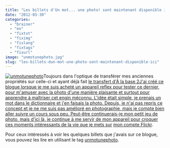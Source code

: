 ```yaml
---
title: "Les billets d'Un mot... une photo! sont maintenant disponible ici"
date: "2012-03-30"
categories: 
  - "brainer"
  - "en"
  - "fixtxt"
  - "fiximg"
  - "fixlang"
  - "fixtags"
  - "fixurl"
image: "unmotunephoto.jpg"
slug: "les-billets-dun-mot-une-photo-sont-maintenant-disponible-ici"
---
```


[![](images/unmotunephoto.jpg "unmotunephoto")](http://fred.dev/content/uploads/2012/03/unmotunephoto.jpg)Toujours dans l'optique de transférer mes anciennes propriétés sur celle-ci et ayant déjà fait [le transfert d'À la base 2J'ai créé ce blogue lorsque je me suis acheté un appareil reflex pour tester ce dernier, pour m'amuser avec la photo d'une manière plaisante et surtout pour apprendre à maîtriser cet engin méconnu. L'idée était simple, je prenais un mot dans le dictionnaire et j'en faisais la photo. Depuis, je n'ai pas repris ce concept et je ne me suis pas amélioré en photographie, mais je compte bien aller suivre un cours sous peu. Peut-être continuerais-je mon petit jeu de photo, mais d'ici là, je continue à me servir de mon appareil pour croquer ces moments intéressants de la vie que je mets sur](https://fred.dev/les-billets-da-la-base-2-sont-maintenant-disponibles-ici/ "Les billets d’À la base 2 sont maintenant disponibles ici") [mon compte Flickr](https://www.flickr.com/photos/fredericharper/).

Pour ceux intéressés à voir les quelques billets que j'avais sur ce blogue, vous pouvez les lire en utilisant le tag [unmotunephoto](https://fred.dev/tag/unmotunephoto/).
